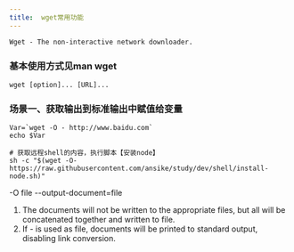 ```yaml
---
title:  wget常用功能
---
```


`Wget - The non-interactive network downloader.`
### 基本使用方式见man wget
`wget [option]... [URL]...`

### 场景一、获取输出到标准输出中赋值给变量
```shell
Var=`wget -O - http://www.baidu.com`
echo $Var

# 获取远程shell的内容，执行脚本【安装node】
sh -c "$(wget -O- https://raw.githubusercontent.com/ansike/study/dev/shell/install-node.sh)"

```
-O file
--output-document=file
1. The documents will not be written to the appropriate files, but all will be concatenated together and written to file.
2. If - is used as file, documents will be printed to standard output, disabling link conversion.
